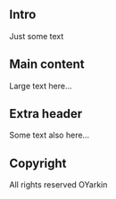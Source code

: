 ## Intro
Just some text

## Main content
Large text here...

## Extra header
Some text also here...

## Copyright
All rights reserved OYarkin
